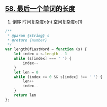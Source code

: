 ## [58. 最后一个单词的长度](https://leetcode.cn/problems/length-of-last-word/submissions/)

1. 倒序 时间复杂度o(n) 空间复杂度o(1)
```js
/**
 * @param {string} s
 * @return {number}
 */
var lengthOfLastWord = function (s) {
    let index = s.length - 1
    while (s[index] === ' ') {
        index--
    }
    let len = 0
    while (index >= 0 && s[index] !== ' ') {
        len++
        index--
    }
    return len
};
```